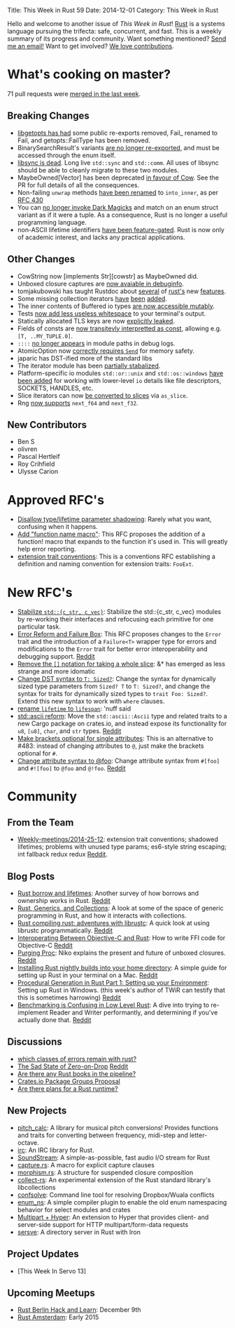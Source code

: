 Title: This Week in Rust 59
Date: 2014-12-01
Category: This Week in Rust

Hello and welcome to another issue of *This Week in Rust*!
[Rust](http://rust-lang.org) is a systems language pursuing the trifecta:
safe, concurrent, and fast. This is a weekly summary of its progress and
community. Want something mentioned? [Send me an
email!](mailto:corey@octayn.net?subject=This%20Week%20in%20Rust%20Suggestion)
Want to get involved? [We love
contributions](https://github.com/mozilla/rust/wiki/Note-guide-for-new-contributors).

# What's cooking on master?

71 pull requests were [merged in the last week][1].

[1]: https://github.com/rust-lang/rust/pulls?q=is%3Apr+is%3Amerged+updated%3A2014-11-24..2014-12-01

## Breaking Changes

* [libgetopts has had][getopts] some public re-exports removed, Fail_ renamed to Fail,
and getopts::FailType has been removed.
* BinarySearchResult's variants [are no longer re-exported][bstenum], and must be accessed
through the enum itself.
* [libsync is dead][ripsync]. Long live `std::sync` and `std::comm`. All uses of libsync
should be able to cleanly migrate to these two modules.
* MaybeOwned[Vector] has been deprecated [in favour of Cow][cowabunga]. See the PR for
full details of all the consequences.
* Non-failing `unwrap` methods [have been renamed][into-winner] to `into_inner`, as
per [RFC 430][rfc430]
* You can [no longer invoke Dark Magicks][never4get] and match on an enum struct variant
as if it were a tuple. As a consequence, Rust is no longer a useful programming language.
* non-ASCII lifetime identifiers [have been feature-gated][whatishappening]. Rust is now
only of academic interest, and lacks any practical applications.

[getopts]: https://github.com/rust-lang/rust/pull/19365
[bstenum]: https://github.com/rust-lang/rust/pull/19287
[ripsync]: https://github.com/rust-lang/rust/pull/19255
[cowabunga]: https://github.com/rust-lang/rust/pull/19252
[into-winner]: https://github.com/rust-lang/rust/pull/19149
[rfc430]: https://github.com/rust-lang/rfcs/pull/430
[never4get]: https://github.com/rust-lang/rust/pull/19087
[whatishappening]: https://github.com/rust-lang/rust/pull/19073

## Other Changes

* CowString now [implements Str][cowstr] as MaybeOwned did.
* Unboxed closure captures are [now avaiable in debuginfo][debuginfo].
* tomjakubowski has taught Rustdoc about [several][tomja1] of [rust's][tomja2] new
[features][tomja3].
* Some missing collection iterators [have][iter1] [been][iter2] [added][iter3].
* The inner contents of Buffered io types [are now accessible mutably][buffers].
* Tests [now add less useless whitespace][notabs] to your terminal's output.
* Statically allocated TLS keys are now [explicitly leaked][leaky].
* Fields of consts are [now transitevly interpretted as const][constmemaybe],
allowing e.g. `[T, ..MY_TUPLE.0]`.
* `::::` [no longer appears][nonono] in module paths in debug logs.
* AtomicOption now [correctly requires `Send`][atomic] for memory safety.
* japaric has DST-ified more of the standard libs
* The iterator module has been [partially stabalized][iterstab].
* Platform-specific io modules `std::or::unix` and `std::os::windows`
[have been added][i-oh-my] for working with lower-level `io` details
like file descriptors, SOCKETS, HANDLES, etc.
* Slice iterators can now [be converted to slices][sliceit] via `as_slice`.
* Rng [now supports][random-floats] `next_f64` and `next_f32`.

[debuginfo]: https://github.com/rust-lang/rust/pull/19363
[tomja1]: https://github.com/rust-lang/rust/pull/19349
[tomja2]: https://github.com/rust-lang/rust/pull/19272
[tomja3]: https://github.com/rust-lang/rust/pull/19174
[iter1]: https://github.com/rust-lang/rust/pull/19330
[iter2]: https://github.com/rust-lang/rust/pull/19296
[iter3]: https://github.com/rust-lang/rust/pull/19231
[buffers]: https://github.com/rust-lang/rust/pull/19328
[notabs]: https://github.com/rust-lang/rust/pull/19299
[leaky]: https://github.com/rust-lang/rust/pull/19285
[constmemaybe]: https://github.com/rust-lang/rust/pull/19266
[nonono]: https://github.com/rust-lang/rust/pull/19262
[atomic]: https://github.com/rust-lang/rust/pull/19250
[dst1]: https://github.com/rust-lang/rust/pull/19248
[iterstab]: https://github.com/rust-lang/rust/pull/19176
[i-oh-my]: https://github.com/rust-lang/rust/pull/19169
[sliceit]: https://github.com/rust-lang/rust/pull/18966
[random-floats]: https://github.com/rust-lang/rust/pull/18534

## New Contributors

* Ben S
* olivren
* Pascal Hertleif
* Roy Crihfield
* Ulysse Carion

# Approved RFC's

* [Disallow type/lifetime parameter shadowing][rfc459]: Rarely what you want, confusing when it happens.
* [Add "function name macro"][rfc466]: This RFC proposes the addition of a function! macro that expands to the function it's used in. This will greatly help error reporting.
* [extension trait conventions][rfc445]: This is a conventions RFC establishing a definition and naming convention for extension traits: `FooExt`.

[rfc459]: https://github.com/rust-lang/rfcs/pull/459
[rfc466]: https://github.com/rust-lang/rfcs/pull/466
[rfc445]: https://github.com/rust-lang/rfcs/pull/445

# New RFC's

* [Stabilize `std::{c_str, c_vec}`][rfc494]: Stabilize the std::{c_str, c_vec} modules by re-working their interfaces and refocusing each primitive for one particular task.
* [Error Reform and Failure Box][rfc492]: This RFC proposes changes to the `Error` trait and the introduction of a `Failure<T>` wrapper type for errors and modifications to the `Error` trait for better error interoperability and debugging support. [Reddit][red492]
* [Remove the `[]` notation for taking a whole slice][rfc491]: &* has emerged as less strange and more idomatic
* [Change DST syntax to `T: Sized?`][rfc490]: Change the syntax for dynamically sized type parameters from `Sized? T` to `T: Sized?`, and change the syntax for traits for dynamically sized types to `trait Foo: Sized?`. Extend this new syntax to work with `where` clauses.
* [rename `lifetime` to `lifespan`][rfc487]: 'nuff said
* [std::ascii reform][rfc486]: Move the `std::ascii::Ascii` type and related traits to a new Cargo package on crates.io, and instead expose its functionality for `u8`, `[u8]`, `char`, and `str` types. [Reddit][red487]
* [Make brackets optional for single attributes][rfc484]: This is an alternative to #483: instead of changing attributes to `@`, just make the brackets optional for `#`.
* [Change attribute syntax to @foo][rfc483]: Change attribute syntax from `#[foo]` and `#![foo]` to `@foo` and `@!foo`. [Reddit][red483]

[rfc494]: https://github.com/rust-lang/rfcs/pull/494
[rfc492]: https://github.com/rust-lang/rfcs/pull/492
[rfc491]: https://github.com/rust-lang/rfcs/pull/491
[rfc490]: https://github.com/rust-lang/rfcs/pull/490
[rfc487]: https://github.com/rust-lang/rfcs/pull/487
[rfc486]: https://github.com/rust-lang/rfcs/pull/486
[rfc484]: https://github.com/rust-lang/rfcs/pull/484
[rfc483]: https://github.com/rust-lang/rfcs/pull/483

[red492]: http://www.reddit.com/r/rust/comments/2nsufx/rfc_error_reform_and_failure_box/
[red487]: http://www.reddit.com/r/rust/comments/2nlar3/rfc_rename_lifetime_to_lifespan/
[red483]: http://www.reddit.com/r/rust/comments/2nfxtf/rfc_change_attribute_syntax_to_foo/

# Community

## From the Team

* [Weekly-meetings/2014-25-12][mtg]: extension trait conventions; shadowed lifetimes; problems with unused type params; es6-style string escaping; int fallback redux redux [Reddit][mtg-reddit].

[mtg]: https://github.com/rust-lang/meeting-minutes/blob/master/weekly-meetings/2014-11-25.md
[mtg-reddit]: http://www.reddit.com/r/rust/comments/2nhmgj/weekly_meeting_20141125_extension_trait/



## Blog Posts

* [Rust borrow and lifetimes][rs-borrows]: Another survey of how borrows and ownership works
in Rust. [Reddit][rs-borrows-red]
* [Rust, Generics, and Collections][gen-col]: A look at some of the space of generic
programming in Rust, and how it interacts with collections.
* [Rust compiling rust: adventures with librustc][rcr]: A quick look at using librustc
programmatically. [Reddit][rcr-reddit]
* [Interoperating Between Objective-C and Rust][objc]: How to write FFI code for Objective-C
[Reddit][objc-red]
* [Purging Proc][proc]: Niko explains the present and future of unboxed closures.
[Reddit][proc-red]
* [Installing Rust nightly builds into your home directory][home]: A simple guide for setting up
 Rust in your terminal on a Mac. [Reddit][home-red]
* [Procedural Generation in Rust Part 1: Setting up your Environment][generation]: Setting up Rust
in Windows. (this week's author of TWiR can testify that this is sometimes harrowing)
[Reddit][generation-red]
* [Benchmarking is Confusing in Low Level Rust][confusing]: A dive into trying to re-implement
Reader and Writer performantly, and determining if you've actually done that.
[Reddit][confusing-red]

[rcr]: http://jaredly.github.io/2014/11/22/rust-compiling-rust-adventures-with-librustc/
[rcr-reddit]: http://www.reddit.com/r/rust/comments/2noy0l/rust_compiling_rust_adventures_with_librustc/
[objc]: http://sasheldon.com/blog/2014/11/28/interoperating-between-objective-c-and-rust/
[objc-red]: http://www.reddit.com/r/rust/comments/2nno39/interoperating_between_objectivec_and_rust/
[proc]: http://smallcultfollowing.com/babysteps/blog/2014/11/26/purging-proc/
[proc-red]: http://www.reddit.com/r/rust/comments/2nipwp/purging_proc/
[home]: http://mpuppe.de/blog/2014/11/26/installing-rust-nightly-builds-into-your-home-directory/
[home-red]: http://www.reddit.com/r/rust/comments/2niux7/installing_rust_nightly_builds_into_your_home/
[generation]: http://brandonmhaley.com/?p=8
[generation-red]: http://www.reddit.com/r/rust/comments/2ncc4x/procedural_generation_in_rust_part_1_setting_up/
[confusing]: http://erickt.github.io/blog/2014/11/22/benchmarking-is-confusing/
[confusing-red]: http://www.reddit.com/r/rust/comments/2n8l35/benchmarking_is_confusing_in_low_level_rust/
[gen-col]: http://cglab.ca/~abeinges/blah/rust-generics-and-collections/
[gen-col-red]: http://www.reddit.com/r/rust/comments/2nwuct/rust_generics_and_collections/
[rs-borrows]: http://arthurtw.github.io/2014/11/30/rust-borrow-lifetimes.html
[rs-borrows-red]: http://www.reddit.com/r/rust/comments/2nuybm/rust_borrow_and_lifetimes/

## Discussions

* [which classes of errors remain with rust?][error-classes]
* [The Sad State of Zero-on-Drop][sad-state] [Reddit][sad-state-reddit]
* [Are there any Rust books in the pipeline?][rust-books]
* [Crates.io Package Groups Proposal][crate-names]
* [Are there plans for a Rust runtime?][plans]

[error-classes]: http://www.reddit.com/r/rust/comments/2nlis8/which_classes_of_errors_remain_with_rust/
[sad-state]: http://discuss.rust-lang.org/t/the-sad-state-of-zero-on-drop/944
[sad-state-reddit]: http://www.reddit.com/r/rust/comments/2nef5d/the_sad_state_of_zeroondrop/
[rust-books]: http://www.reddit.com/r/rust/comments/2ne8jz/are_there_any_rust_books_in_the_pipeline/
[crate-names]: https://github.com/rust-lang/cargo/issues/975
[plans]: http://www.reddit.com/r/rust/comments/2n9pkl/are_there_plans_for_a_rust_runtime/

## New Projects

* [pitch_calc][pitch_calc]: A library for musical pitch conversions! Provides functions and traits for converting between frequency, midi-step and letter-octave.
* [irc][irc]: An IRC library for Rust.
* [SoundStream][SoundStream]: A simple-as-possible, fast audio I/O stream for Rust
* [capture.rs][capture.rs]: A macro for explicit capture clauses
* [morphism.rs][morphism.rs]: A structure for suspended closure composition
* [collect-rs][collect-rs]: An experimental extension of the Rust standard library's libcollections
* [confsolve][confsolve]: Command line tool for resolving Dropbox/Wuala conflicts
* [enum_ns][enum_ns]: A simple compiler plugin to enable the old enum namespacing behavior for select modules and crates
* [Multipart + Hyper][multipart]: An extension to Hyper that provides client- and server-side support for HTTP multipart/form-data requests
* [sersve][sersve]: A directory server in Rust with Iron

[pitch_calc]: https://github.com/RustAudio/pitch_calc
[irc]: https://github.com/aaronweiss74/irc
[SoundStream]: https://github.com/mitchmindtree/sound_stream
[capture.rs]: https://crates.io/crates/capture
[morphism.rs]: https://github.com/epsilonz/morphism.rs
[collect-rs]: https://github.com/Gankro/collect-rs
[confsolve]: https://github.com/dan-t/rust-confsolve
[enum_ns]: https://github.com/cybergeek94/enum_ns
[multipart]: https://github.com/cybergeek94/multipart
[sersve]: http://till.hoeppner.ws/2014/11/30/Introducing-sersve-a-directory-server-in-Rust-with-Iron/

## Project Updates

* [This Week In Servo 13]

[twis]: http://blog.servo.org/2014/11/25/twis-13/

## Upcoming Meetups

* [Rust Berlin Hack and Learn][rust-berlin]: December 9th
* [Rust Amsterdam][rust-amsterdam]: Early 2015

[rust-berlin]: http://www.meetup.com/Rust-Berlin/events/218914766/
[rust-amsterdam]: http://www.meetup.com/Rust-Amsterdam
